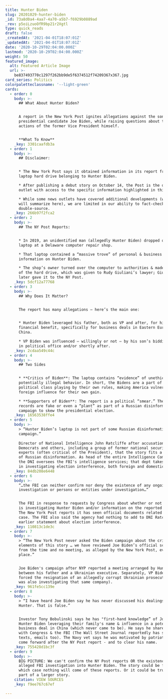 ```yaml
---
title: Hunter Biden
slug: 20201029-hunter-biden
_id: 73a8d0a4-4aa7-4a70-a5b7-f6929b0889ad
_rev: p5oiLzuoOfR9bp21r2Xgtl
type: quick_reads
draft: false
_createdAt: '2021-04-01T18:07:01Z'
_updatedAt: '2021-04-01T18:07:01Z'
date: '2020-10-29T02:04:00.000Z'
lastmod: '2020-10-29T02:04:00.000Z'
weight: 50
featured_image:
  alt: Featured Article Image
  url: >-
    be837493770c1297f262bb9de5f6374512f74209367x367.jpg
card_series: Politics
colorpaletteclassname: '--light-green'
cards:
  - order: 0
    body: >-
      ## What About Hunter Biden?


      A report in the New York Post ignites allegations against the son of
      presidential candidate Joe Biden, while raising questions about the
      actions of the former Vice President himself.


      **What To Know**
    _key: 3301caafdb3a
  - order: 1
    body: >-
      ## Disclaimer:


      * The New York Post says it obtained information in its report from a
      laptop hard drive belonging to Hunter Biden.

      * After publishing a debut story on October 14, the Post is the only media
      outlet with access to the specific information highlighted in this report.

      * While some news outlets have covered additional developments (which we
      will summarize here), we are limited in our ability to fact-check &
      double-source.
    _key: 266b97f2fca2
  - order: 2
    body: >-
      ## The NY Post Reports:


      * In 2019, an unidentified man (allegedly Hunter Biden) dropped off a
      laptop at a Delaware computer repair shop.

      * That laptop contained a “massive trove” of personal & business
      information on Hunter Biden.

      * The shop’s owner turned over the computer to authorities & made a copy
      of the hard drive, which was given to Rudy Giuliani’s lawyer; Giuliani
      later gave it to the NY Post.
    _key: 5dcf12a77768
  - order: 3
    body: >-
      ## Why Does It Matter?


      The report has many allegations – here’s the main one:


      * Hunter Biden leveraged his father, both as VP and after, for his own
      financial benefit, specifically for business deals in Eastern Europe and
      China.

      * VP Biden was influenced – willingly or not – by his son’s bidding, while
      in political office and/or shortly after.
    _key: 2cdaa549c44c
  - order: 4
    body: >-
      ## Two Sides


      * **Critics of Biden**: The laptop contains “evidence” of unethical,
      potentially illegal behavior. In short, the Bidens are a part of a
      political class playing by their own rules, making America vulnerable to
      foreign influence for their own gain.

      * **Supporters of Biden**: The report is a political “smear.” The laptop
      records are fake or even a “plant” as part of a Russian disinformation
      campaign to skew the presidential election.
    _key: 16563538ffe4
  - order: 5
    body: >-
      > “Hunter Biden’s laptop is not part of some Russian disinformation
      campaign.”  
        
      Director of National Intelligence John Ratcliffe after accusations by
      Democrats and others, including a group of former national security
      experts (often critical of the President), that the story fits a pattern
      of Russian disinformation. As head of the entire Intelligence Community,
      the DNI oversees the FBI's intelligence services; that dept takes the lead
      in investigating election interference, both foreign and domestic.
    _key: 84db208e6448
  - order: 6
    body: >-
      “…the FBI can neither confirm nor deny the existence of any ongoing
      investigation or persons or entities under investigation…”


      The FBI in response to requests by Congress about whether or not the FBI
      is investigating Hunter Biden and/or information on the reported laptop.
      The New York Post reports it has seen official documents related to a
      case. The FBI also said the agency had nothing to add to DNI Ratciffe's
      earlier statement about election interference.
    _key: 110813c1de3c
  - order: 7
    body: >-
      > “The New York Post never asked the Biden campaign about the critical
      elements of this story … we have reviewed Joe Biden’s official schedules
      from the time and no meeting, as alleged by the New York Post, ever took
      place.”


      Joe Biden's campaign after NYP reported a meeting arranged by Hunter
      between his father and a Ukrainian executive. Separately, VP Biden said he
      forced the resignation of an allegedly corrupt Ukrainian prosecutor (who
      was also investigating that same company).
    _key: 961fe5cc139e
  - order: 8
    body: >-
      > “I have heard Joe Biden say he has never discussed his dealings with
      Hunter. That is false.”


      Investor Tony Bobulinski says he has "first-hand knowledge” of Joe &
      Hunter Biden leveraging their family's name & influence in a potential
      business deal in China (which never came to be). He says he shared details
      with Congress & the FBI (The Wall Street Journal reportedly has seen
      texts, emails too). The Navy vet says he was motivated by patriotism to
      come forward after the NY Post report - and to clear his name.
    _key: 755428d1bc3f
  - order: 9
    body: >-
      BIG PICTURE: We can't confirm the NY Post reports OR the existence of the
      alleged FBI investigation into Hunter Biden. The story could be false, in
      which case nothing will come of these reports. Or it could be true, and
      part of a larger story.
    citation: VIEW SOURCES
    _key: f9ee767c67ef

---
```

 